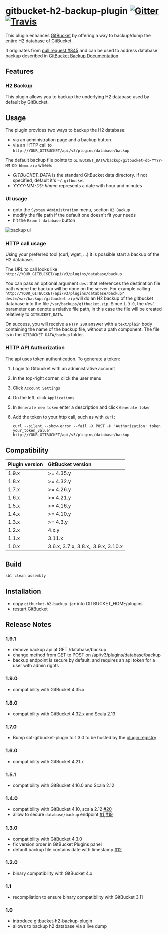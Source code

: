 # gitbucket-h2-backup-plugin [![Gitter](https://img.shields.io/gitter/room/gitbucket/gitbucket.js.svg?style=flat-square)](https://gitter.im/gitbucket/gitbucket) [![Travis](https://img.shields.io/travis/gitbucket-plugins/gitbucket-h2-backup-plugin.svg?style=flat-square)](https://travis-ci.org/gitbucket-plugins/gitbucket-h2-backup-plugin)

This plugin enhances [GitBucket](https://github.com/gitbucket/gitbucket) by offering a way to backup/dump the entire H2 database of GitBucket.

It originates from [pull request #845](takezoe/gitbucket#845) and can be used to address database backup described in [GitBucket Backup Documentation](https://github.com/gitbucket/gitbucket/wiki/Backup)

## Features

### H2 Backup

This plugin allows you to backup the underlying H2 database used by default by GitBucket.

## Usage

The plugin provides two ways to backup the H2 database:

- via an administration page and a backup button
- via an HTTP call to `http://YOUR_GITBUCKET/api/v3/plugins/database/backup`

The default backup file points to `GITBUCKET_DATA/backup/gitbucket-db-YYYY-MM-DD-hhmm.zip` where:

- _GITBUCKET_DATA_ is the standard GitBucket data directory. If not specified, default it's `~/.gitbucket`
- _YYYY-MM-DD-hhmm_ represents a date with hour and minutes

### UI usage

- goto the `System Administration` menu, section `H2 Backup`
- modify the file path if the default one doesn't fit your needs
- hit the `Export database` button

![backup ui](https://cloud.githubusercontent.com/assets/1119660/9659908/3d0afcd4-5253-11e5-8124-39f8a538f6c3.png)

### HTTP call usage

Using your preferred tool (curl, wget, ...) it is possible start a backup of the H2 database.

The URL to call looks like `http://YOUR_GITBUCKET/api/v3/plugins/database/backup`

You can pass an optional argument `dest` that references the destination file path where the backup will be done on the server.
For example calling `http://YOUR_GITBUCKET/api/v3/plugins/database/backup?dest=/var/backups/gitbucket.zip` will do an H2 backup of the gitbucket database into the file `/var/backups/gitbucket.zip`.
Since `1.3.0`, the _dest_ parameter can denote a relative file path, in this case the file will be created relatively to `GITBUCKET_DATA`.

On success, you will receive a `HTTP 200` answer with a `text/plain` body containing the name of the backup file, without a path component. The file is in the `GITBUCKET_DATA/backup` folder.

### HTTP API Authorization

The api uses token authentication. To generate a token:

1. Login to Gitbucket with an administrative account
2. In the top-right corner, click the user menu
3. Click `Account Settings`
4. On the left, click `Applications`
5. In `Generate new token` enter a description and click `Generate token`
6. Add the token to your http call, such as with `curl`:

    `curl --silent --show-error --fail -X POST -H 'Authorization: token your_token_value' http://YOUR_GITBUCKET/api/v3/plugins/database/backup`

## Compatibility

Plugin version | GitBucket version
:--------------|:-----------------
1.9.x          | >= 4.35.y
1.8.x          | >= 4.32.y
1.7.x          | >= 4.26.y
1.6.x          | >= 4.21.y
1.5.x          | >= 4.16.y
1.4.x          | >= 4.10.y
1.3.x          | >= 4.3.y
1.2.x          | 4.x.y
1.1.x          | 3.11.x
1.0.x          | 3.6.x, 3.7.x, 3.8.x,, 3.9.x, 3.10.x

## Build

```
sbt clean assembly
```

## Installation

- copy `gitbucket-h2-backup.jar` into GITBUCKET_HOME/plugins
- restart GitBucket

## Release Notes

### 1.9.1
- remove backup api at GET /database/backup
- change method from GET to POST on /api/v3/plugins/database/backup
- backup endpoint is secure by default, and requires an api token for a user with admin rights

### 1.9.0
- compatibility with GitBucket 4.35.x

### 1.8.0
- compatibility with GitBucket 4.32.x and Scala 2.13

### 1.7.0
- Bump sbt-gitbucket-plugin to 1.3.0 to be hosted by the [plugin registry](https://plugins.gitbucket-community.org/)

### 1.6.0
- compatibility with GitBucket 4.21.x

### 1.5.1
- compatibility with GitBucket 4.16.0 and Scala 2.12

### 1.4.0

- compatibility with GitBucket 4.10, scala 2.12 [#20](https://github.com/gitbucket-plugins/gitbucket-h2-backup-plugin/issues/20)
- allow to secure `database/backup` endpoint [#1](https://github.com/gitbucket-plugins/gitbucket-h2-backup-plugin/issues/1),[#19](https://github.com/gitbucket-plugins/gitbucket-h2-backup-plugin/issues/19)  

### 1.3.0

- compatibility with GitBucket 4.3.0
- fix version order in GitBucket Plugins panel
- default backup file contains date with timestamp [#12](https://github.com/gitbucket-plugins/gitbucket-h2-backup-plugin/issues/12)

### 1.2.0

- binary compatibility with GitBucket 4.x

### 1.1

- recompilation to ensure binary compatibility with GitBucket 3.11

### 1.0

- introduce gitbucket-h2-backup-plugin
- allows to backup h2 database via a live dump
